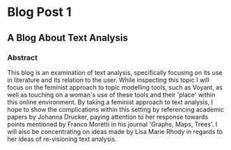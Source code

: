# Blog Post 1

## A Blog About Text Analysis

### Abstract
This blog is an examination of text analysis, specifically focusing on its use in literature and its relation to the user. While inspecting this topic I will focus on the feminist approach to topic modelling tools, such as Voyant, as well as touching on a woman's use of these tools and their 'place' within this online environment. By taking a feminist approach to text analysis, I hope to show the complications within this setting by referencing academic papers by Johanna Drucker, paying attention to her response towards points mentioned by Franco Moretti in his journal 'Graphs, Maps, Trees'. I will also be concentrating on ideas made by Lisa Marie Rhody in regards to her ideas of re-visioning text analysis. 

